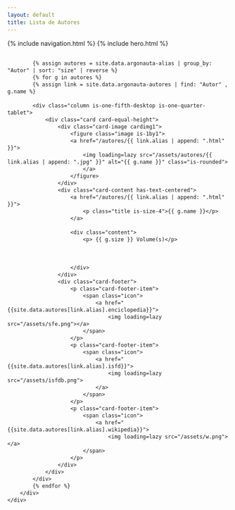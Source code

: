```yaml
---
layout: default
title: Lista de Autores
---
```

{% include navigation.html %}
{% include hero.html %}

<!-- cria cartões de autores distribuido por numero de volumes -->

<section class="section is-small">
    <div class="container box">
        <div class="columns is-multiline is-centered is-mobile">


            {% assign autores = site.data.argonauta-alias | group_by: "Autor" | sort: "size" | reverse %}
            {% for g in autores %}
            {% assign link = site.data.argonauta-autores | find: "Autor" , g.name %}

            <div class="column is-one-fifth-desktop is-one-quarter-tablet">
                <div class="card card-equal-height">
                    <div class="card-image cardimg1">
                        <figure class="image is-1by1">
                        <a href="/autores/{{ link.alias | append: ".html" }}">
                            <img loading=lazy src="/assets/autores/{{ link.alias | append: ".jpg" }}" alt="{{ g.name }}" class="is-rounded">
                            </a>
                        </figure>
                    </div>
                    <div class="card-content has-text-centered">
                        <a href="/autores/{{ link.alias | append: ".html" }}">
                            <p class="title is-size-4">{{ g.name }}</p>
                        </a>

                        <div class="content">
                            <p> {{ g.size }} Volume(s)</p>



                        </div>
                    </div>
                    <div class="card-footer">
                        <p class="card-footer-item">
                            <span class="icon">
                                <a href="{{site.data.autores[link.alias].enciclopedia}}">
                                    <img loading=lazy src="/assets/sfe.png"></a>
                            </span>
                        </p>
                        <p class="card-footer-item">
                            <span class="icon">
                                <a href="{{site.data.autores[link.alias].isfd}}">
                                    <img loading=lazy src="/assets/isfdb.png">
                                </a>
                            </span>
                        </p>
                        <p class="card-footer-item">
                            <span class="icon">
                                <a href="{{site.data.autores[link.alias].wikipedia}}">
                                    <img loading=lazy src="/assets/w.png"></a>
                            </span>
                        </p>
                    </div>
                </div>
            </div>
            {% endfor %}
        </div>
    </div>
</section>